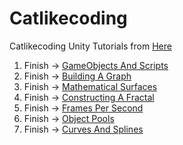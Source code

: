 # Catlikecoding
Catlikecoding Unity Tutorials from [Here](http://catlikecoding.com/unity/tutorials/)

1.  Finish -> [GameObjects And Scripts](http://catlikecoding.com/unity/tutorials/basics/game-objects-and-scripts/)
2.  Finish -> [Building A Graph](http://catlikecoding.com/unity/tutorials/basics/building-a-graph/)
3.  Finish -> [Mathematical Surfaces](http://catlikecoding.com/unity/tutorials/basics/mathematical-surfaces/)
4.  Finish -> [Constructing A Fractal](http://catlikecoding.com/unity/tutorials/constructing-a-fractal/)
5.  Finish -> [Frames Per Second](http://catlikecoding.com/unity/tutorials/frames-per-second/)
6.  Finish -> [Object Pools](http://catlikecoding.com/unity/tutorials/object-pools/)
7.  Finish -> [Curves And Splines](http://catlikecoding.com/unity/tutorials/curves-and-splines/)